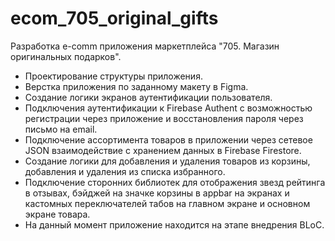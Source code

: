 # ecom_705_original_gifts

Разработка e-comm приложения маркетплейса "705. Магазин оригинальных подарков".

- Проектирование структуры приложения.
- Верстка приложения по заданному макету в Figma.
- Создание логики экранов аутентификации пользователя.
- Подключения аутентификации к Firebase Authent с возможностью регистрации через приложение и восстановления пароля через письмо на email.
- Подключение ассортимента товаров в приложении через сетевое JSON взаимодействие с хранением данных в Firebase Firestore.
- Создание логики для добавления и удаления товаров из корзины, добавления и удаления из списка избранного.
- Подключение сторонних библиотек для отображения звезд рейтинга в отзывах, бэйджей на значке корзины в appbar на экранах и кастомных переключателей табов на главном экране и основном экране товара.
- На данный момент приложение находится на этапе внедрения BLoC.
